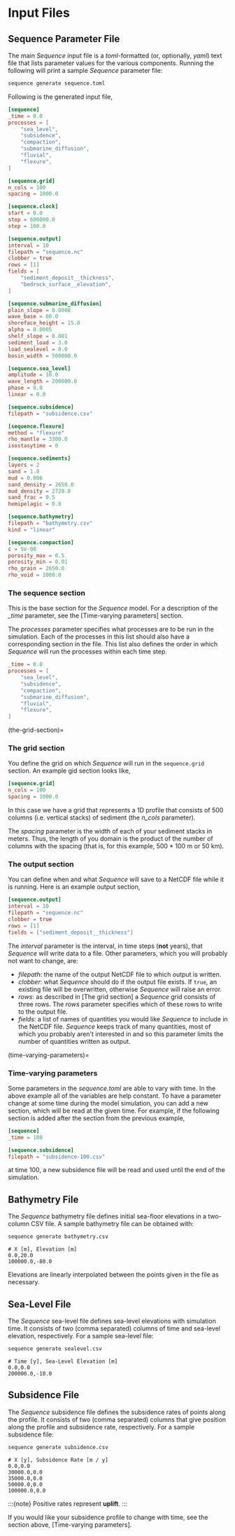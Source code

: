 # Input Files

<!-- start-input-files -->

## Sequence Parameter File

The main *Sequence* input file is a *toml*-formatted (or, optionally, *yaml*)
text file that lists parameter values for the various components. Running
the following will print a sample *Sequence* parameter file:

```bash
sequence generate sequence.toml
```

Following is the generated input file,

```toml
[sequence]
_time = 0.0
processes = [
    "sea_level",
    "subsidence",
    "compaction",
    "submarine_diffusion",
    "fluvial",
    "flexure",
]

[sequence.grid]
n_cols = 100
spacing = 1000.0

[sequence.clock]
start = 0.0
stop = 600000.0
step = 100.0

[sequence.output]
interval = 10
filepath = "sequence.nc"
clobber = true
rows = [1]
fields = [
    "sediment_deposit__thickness",
    "bedrock_surface__elevation",
]

[sequence.submarine_diffusion]
plain_slope = 0.0008
wave_base = 60.0
shoreface_height = 15.0
alpha = 0.0005
shelf_slope = 0.001
sediment_load = 3.0
load_sealevel = 0.0
basin_width = 500000.0

[sequence.sea_level]
amplitude = 10.0
wave_length = 200000.0
phase = 0.0
linear = 0.0

[sequence.subsidence]
filepath = "subsidence.csv"

[sequence.flexure]
method = "flexure"
rho_mantle = 3300.0
isostasytime = 0

[sequence.sediments]
layers = 2
sand = 1.0
mud = 0.006
sand_density = 2650.0
mud_density = 2720.0
sand_frac = 0.5
hemipelagic = 0.0

[sequence.bathymetry]
filepath = "bathymetry.csv"
kind = "linear"

[sequence.compaction]
c = 5e-08
porosity_max = 0.5
porosity_min = 0.01
rho_grain = 2650.0
rho_void = 1000.0
```

### The sequence section

This is the base section for the *Sequence* model. For a description of the
*\_time* parameter, see the [Time-varying parameters] section.

The *processes* parameter specifies what processes are to be run in the
simulation. Each of the processes in this list should also have a corresponding
section in the file. This list also defines the order in which *Sequence* will
run the processes within each time step.

```toml
_time = 0.0
processes = [
    "sea_level",
    "subsidence",
    "compaction",
    "submarine_diffusion",
    "fluvial",
    "flexure",
]
```

(the-grid-section)=

### The grid section

You define the grid on which *Sequence* will run in the `sequence.grid` section.
An example gid section looks like,

```toml
[sequence.grid]
n_cols = 100
spacing = 1000.0
```

In this case we have a grid that represents a 1D profile that consists of
500 columns (i.e. vertical stacks) of sediment (the *n_cols* parameter).

The *spacing* parameter is the width of each of your sediment stacks in meters.
Thus, the length of you domain is the product of the number of columns with
the spacing (that is, for this example, 500 * 100 m or 50 km).

### The output section

You can define when and what *Sequence* will save to a NetCDF file while it is running.
Here is an example output section,

```toml
[sequence.output]
interval = 10
filepath = "sequence.nc"
clobber = true
rows = [1]
fields = ["sediment_deposit__thickness"]
```

The *interval* parameter is the interval, in time steps (**not** years), that
*Sequence* will write data to a file. Other parameters, which you will
probably not want to change, are:

- *filepath*: the name of the output NetCDF file to which output is written.
- *clobber*: what *Sequence* should do if the output file exists. If `true`,
  an existing file will be overwritten, otherwise *Sequence* will raise an
  error.
- *rows*: as described in [The grid section] a *Sequence* grid consists
  of three rows. The *rows* parameter specifies which of these rows to
  write to the output file.
- *fields*: a list of names of quantities you would like *Sequence* to include
  in the NetCDF file. *Sequence* keeps track of many quantities, most of which
  you probably aren't interested in and so this parameter limits the number
  of quantities written as output.

(time-varying-parameters)=

### Time-varying parameters

Some parameters in the *sequence.toml* are able to vary with time. In the above
example all of the variables are help constant. To have a parameter change
at some time during the model simulation, you can add a new section, which will
be read at the given time. For example, if the following section is added
after the section from the previous example,

```toml
[sequence]
_time = 100

[sequence.subsidence]
filepath = "subsidence-100.csv"
```

at time 100, a new subsidence file will be read and used until the end of the
simulation.

## Bathymetry File

The *Sequence* bathymetry file defines initial sea-floor elevations in
a two-column CSV file. A sample bathymetry file can be obtained with:

```bash
sequence generate bathymetry.csv
```

```
# X [m], Elevation [m]
0.0,20.0
100000.0,-80.0
```

Elevations are linearly interpolated between the points given in the file
as necessary.

## Sea-Level File

The *Sequence* sea-level file defines sea-level elevations with simulation
time. It consists of two (comma separated) columns of time and sea-level
elevation, respectively. For a sample sea-level file:

```bash
sequence generate sealevel.csv
```

```
# Time [y], Sea-Level Elevation [m]
0.0,0.0
200000.0,-10.0
```

## Subsidence File

The *Sequence* subsidence file defines the subsidence rates of points along
the profile. It consists of two (comma separated) columns that give position
along the profile and subsidence rate, respectively. For a sample subsidence
file:

```bash
sequence generate subsidence.csv
```

```
# X [y], Subsidence Rate [m / y]
0.0,0.0
30000.0,0.0
35000.0,0.0
50000.0,0.0
100000.0,0.0
```

:::{note}
Positive rates represent **uplift**.
:::

If you would like your subsidence profile to change with time, see the
section above, [Time-varying parameters].

<!-- end-input-files -->
